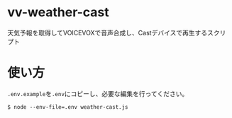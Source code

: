 # vv-weather-cast
天気予報を取得してVOICEVOXで音声合成し、Castデバイスで再生するスクリプト

# 使い方
`.env.example`を`.env`にコピーし、必要な編集を行ってください。
```
$ node --env-file=.env weather-cast.js
```